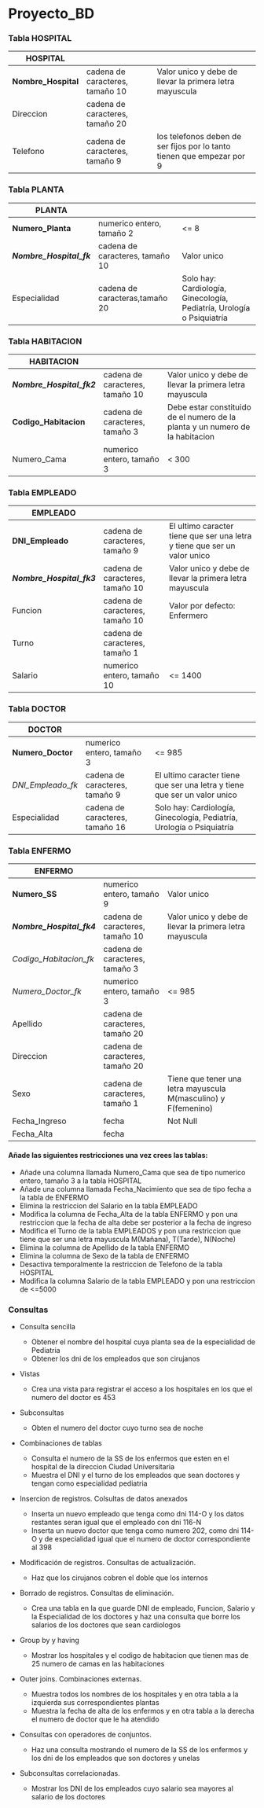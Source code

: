 # Proyecto_BD

### Tabla HOSPITAL

| HOSPITAL            |                                 |                                                                        |
|---------------------|---------------------------------|------------------------------------------------------------------------|
| **Nombre_Hospital** | cadena de caracteres, tamaño 10 | Valor unico y debe de llevar la primera letra mayuscula                |
| Direccion           | cadena de caracteres, tamaño 20 |                                                                        |
| Telefono            | cadena de caracteres, tamaño 9  | los telefonos deben de ser fijos por lo tanto tienen que empezar por 9 |

### Tabla PLANTA

| PLANTA                   |                                 |                                                                       |
|--------------------------|---------------------------------|-----------------------------------------------------------------------|
| **Numero_Planta**        | numerico entero, tamaño 2       | <= 8                                                                  |
| **_Nombre_Hospital_fk_** | cadena de caracteres, tamaño 10 | Valor unico                                                           |
| Especialidad             | cadena de caracteras,tamaño 20  | Solo hay: Cardiología, Ginecología, Pediatría, Urología o Psiquiatría |

### Tabla HABITACION

| HABITACION                |                                 |                                                                               |
|---------------------------|---------------------------------|-------------------------------------------------------------------------------|
| **_Nombre_Hospital_fk2_** | cadena de caracteres, tamaño 10 | Valor unico y debe de llevar la primera letra mayuscula                       |
| **Codigo_Habitacion**     | cadena de caracteres, tamaño 3  | Debe estar constituido de el numero de la planta y un numero de la habitacion |
| Numero_Cama               | numerico entero, tamaño 3       | < 300                                                                         |

### Tabla EMPLEADO

| EMPLEADO                  |                                 |                                                                           |
|---------------------------|---------------------------------|---------------------------------------------------------------------------|
| **DNI_Empleado**          | cadena de caracteres, tamaño 9  | El ultimo caracter tiene que ser una letra y tiene que ser un valor unico |
| **_Nombre_Hospital_fk3_** | cadena de caracteres, tamaño 10 | Valor unico y debe de llevar la primera letra mayuscula                   |
| Funcion                   | cadena de caracteres, tamaño 10 | Valor por defecto: Enfermero                                              |
| Turno                     | cadena de caracteres, tamaño 1  |                                                                           |
| Salario                   | numerico entero, tamaño 10      | <= 1400                                                                   |

### Tabla DOCTOR

| DOCTOR                 |                                 |                                                                           |
|------------------------|---------------------------------|---------------------------------------------------------------------------|
| **Numero_Doctor**      | numerico entero, tamaño 3       | <= 985                                                                    |
| _DNI_Empleado_fk_      | cadena de caracteres, tamaño 9  | El ultimo caracter tiene que ser una letra y tiene que ser un valor unico |
| Especialidad           | cadena de caracteres, tamaño 16 | Solo hay: Cardiología, Ginecología, Pediatría, Urología o Psiquiatría     |

### Tabla ENFERMO

| ENFERMO                     |                                 |                                                                |
|-----------------------------|---------------------------------|----------------------------------------------------------------|
| **Numero_SS**               | numerico entero, tamaño 9       | Valor unico                                                    |
| **_Nombre_Hospital_fk4_**   | cadena de caracteres, tamaño 10 | Valor unico y debe de llevar la primera letra mayuscula        |
| _Codigo_Habitacion_fk_      | cadena de caracteres, tamaño 3  |                                                                |
| _Numero_Doctor_fk_          | numerico entero, tamaño 3       | <= 985                                                         |
| Apellido                    | cadena de caracteres, tamaño 20 |                                                                |
| Direccion                   | cadena de caracteres, tamaño 20 |                                                                |
| Sexo                        | cadena de caracteres, tamaño 1  | Tiene que tener una letra mayuscula M(masculino) y F(femenino) |
| Fecha_Ingreso               | fecha                           | Not Null                                                       |
| Fecha_Alta                  | fecha                           |                                                                |


#### Añade las siguientes restricciones una vez crees las tablas:
* Añade una columna llamada Numero_Cama que sea de tipo numerico entero, tamaño 3 a la tabla HOSPITAL
* Añade una columna llamada Fecha_Nacimiento que sea de tipo fecha a la tabla de ENFERMO
* Elimina la restriccion del Salario en la tabla EMPLEADO
* Modifica la columna de Fecha_Alta de la tabla ENFERMO y pon una restriccion que la fecha de alta debe ser posterior a la fecha de ingreso
* Modifica el Turno de la tabla EMPLEADOS y pon una restriccion que tiene que ser una letra mayuscula M(Mañana), T(Tarde), N(Noche)
* Elimina la columna de Apellido de la tabla ENFERMO
* Elimina la columna de Sexo de la tabla de ENFERMO
* Desactiva temporalmente la restriccion de Telefono de la tabla HOSPITAL
* Modifica la columna Salario de la tabla EMPLEADO y pon una restriccion de <=5000


### Consultas
* Consulta sencilla
    * Obtener el nombre del hospital cuya planta sea de la especialidad de Pediatria
    * Obtener los dni de los empleados que son cirujanos
 
 * Vistas
    * Crea una vista para registrar el acceso a los hospitales en los que el numero del doctor es 453
    
* Subconsultas
    * Obten el numero del doctor cuyo turno sea de noche
    
* Combinaciones de tablas
    * Consulta el numero de la SS de los enfermos que esten en el hospital de la direccion Ciudad Universitaria
    * Muestra el DNI y el turno de los empleados que sean doctores y tengan como especialidad pediatria

* Insercion de registros. Colsultas de datos anexados
    * Inserta un nuevo empleado que tenga como dni 114-O y los datos restantes seran igual que el empleado con dni 116-N
    * Inserta un nuevo doctor que tenga como numero 202, como dni 114-O y de especialidad igual que el numero de doctor correspondiente al 398
    
* Modificación de registros. Consultas de actualización.
    * Haz que los cirujanos cobren el doble que los internos

* Borrado de registros. Consultas de eliminación.
    * Crea una tabla en la que guarde DNI de empleado, Funcion, Salario y la Especialidad de los doctores y haz una consulta que borre los salarios de los doctores que sean cardiologos

* Group by y having
    * Mostrar los hospitales y el codigo de habitacion que tienen mas de 25 numero de camas en las habitaciones
   
* Outer joins. Combinaciones externas.
    * Muestra todos los nombres de los hospitales y en otra tabla a la izquierda sus correspondientes plantas
    * Muestra la fecha de alta de los enfermos y en otra tabla a la derecha el numero de doctor que le ha atendido  

* Consultas con operadores de conjuntos.
    * Haz una consulta mostrando el numero de la SS de los enfermos y los dni de los empleados que son doctores y unelas

* Subconsultas correlacionadas.
    * Mostrar los DNI de los empleados cuyo salario sea mayores al salario de los doctores

